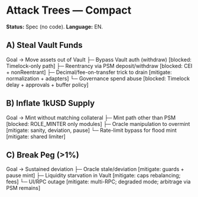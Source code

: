 # Attack Trees — Compact
**Status:** Spec (no code). **Language:** EN.

## A) Steal Vault Funds
Goal → Move assets out of Vault
 ├─ Bypass Vault auth (withdraw) [blocked: Timelock-only path]
 ├─ Reentrancy via PSM deposit/withdraw [blocked: CEI + nonReentrant]
 ├─ Decimal/fee-on-transfer trick to drain [mitigate: normalization + adapters]
 └─ Governance spend abuse [blocked: Timelock delay + approvals + buffer policy]

## B) Inflate 1kUSD Supply
Goal → Mint without matching collateral
 ├─ Mint path other than PSM [blocked: ROLE_MINTER only modules]
 ├─ Oracle manipulation to overmint [mitigate: sanity, deviation, pause]
 └─ Rate-limit bypass for flood mint [mitigate: shared limiter]

## C) Break Peg (>1%)
Goal → Sustained deviation
 ├─ Oracle stale/deviation [mitigate: guards + pause mint]
 ├─ Liquidity starvation in Vault [mitigate: caps rebalancing; fees]
 └─ UI/RPC outage [mitigate: multi-RPC; degraded mode; arbitrage via PSM remains]
